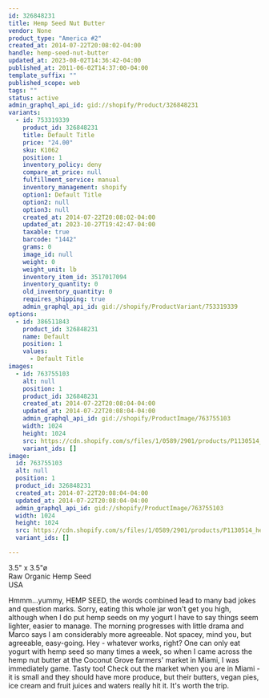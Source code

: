 ```yaml
---
id: 326848231
title: Hemp Seed Nut Butter
vendor: None
product_type: "America #2"
created_at: 2014-07-22T20:08:02-04:00
handle: hemp-seed-nut-butter
updated_at: 2023-08-02T14:36:42-04:00
published_at: 2011-06-02T14:37:00-04:00
template_suffix: ""
published_scope: web
tags: ""
status: active
admin_graphql_api_id: gid://shopify/Product/326848231
variants:
  - id: 753319339
    product_id: 326848231
    title: Default Title
    price: "24.00"
    sku: K1062
    position: 1
    inventory_policy: deny
    compare_at_price: null
    fulfillment_service: manual
    inventory_management: shopify
    option1: Default Title
    option2: null
    option3: null
    created_at: 2014-07-22T20:08:02-04:00
    updated_at: 2023-10-27T19:42:47-04:00
    taxable: true
    barcode: "1442"
    grams: 0
    image_id: null
    weight: 0
    weight_unit: lb
    inventory_item_id: 3517017094
    inventory_quantity: 0
    old_inventory_quantity: 0
    requires_shipping: true
    admin_graphql_api_id: gid://shopify/ProductVariant/753319339
options:
  - id: 386511843
    product_id: 326848231
    name: Default
    position: 1
    values:
      - Default Title
images:
  - id: 763755103
    alt: null
    position: 1
    product_id: 326848231
    created_at: 2014-07-22T20:08:04-04:00
    updated_at: 2014-07-22T20:08:04-04:00
    admin_graphql_api_id: gid://shopify/ProductImage/763755103
    width: 1024
    height: 1024
    src: https://cdn.shopify.com/s/files/1/0589/2901/products/P1130514_hempseedbutter.jpeg?v=1406074084
    variant_ids: []
image:
  id: 763755103
  alt: null
  position: 1
  product_id: 326848231
  created_at: 2014-07-22T20:08:04-04:00
  updated_at: 2014-07-22T20:08:04-04:00
  admin_graphql_api_id: gid://shopify/ProductImage/763755103
  width: 1024
  height: 1024
  src: https://cdn.shopify.com/s/files/1/0589/2901/products/P1130514_hempseedbutter.jpeg?v=1406074084
  variant_ids: []

---
```


3.5" x 3.5"ø  
Raw Organic Hemp Seed  
USA

Hmmm...yummy, HEMP SEED, the words combined lead to many bad jokes and question marks. Sorry, eating this whole jar won't get you high, although when I do put hemp seeds on my yogurt I have to say things seem lighter, easier to manage. The morning progresses with little drama and Marco says I am considerably more agreeable. Not spacey, mind you, but agreeable, easy-going. Hey - whatever works, right? One can only eat yogurt with hemp seed so many times a week, so when I came across the hemp nut butter at the Coconut Grove farmers' market in Miami, I was immediately game. Tasty too! Check out the market when you are in Miami - it is small and they should have more produce, but their butters, vegan pies, ice cream and fruit juices and waters really hit it. It's worth the trip.